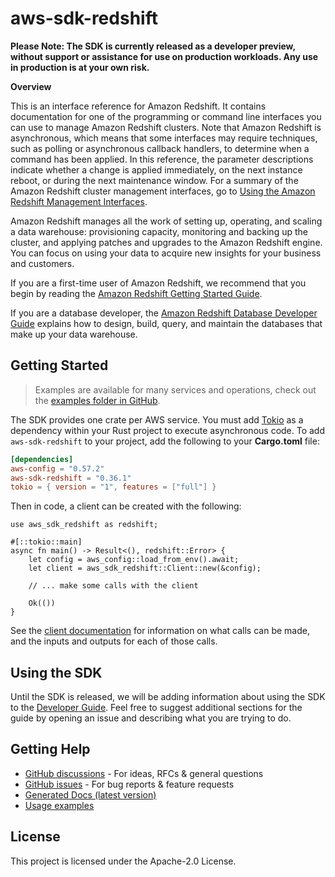 # aws-sdk-redshift

**Please Note: The SDK is currently released as a developer preview, without support or assistance for use
on production workloads. Any use in production is at your own risk.**

__Overview__

This is an interface reference for Amazon Redshift. It contains documentation for one of the programming or command line interfaces you can use to manage Amazon Redshift clusters. Note that Amazon Redshift is asynchronous, which means that some interfaces may require techniques, such as polling or asynchronous callback handlers, to determine when a command has been applied. In this reference, the parameter descriptions indicate whether a change is applied immediately, on the next instance reboot, or during the next maintenance window. For a summary of the Amazon Redshift cluster management interfaces, go to [Using the Amazon Redshift Management Interfaces](https://docs.aws.amazon.com/redshift/latest/mgmt/using-aws-sdk.html).

Amazon Redshift manages all the work of setting up, operating, and scaling a data warehouse: provisioning capacity, monitoring and backing up the cluster, and applying patches and upgrades to the Amazon Redshift engine. You can focus on using your data to acquire new insights for your business and customers.

If you are a first-time user of Amazon Redshift, we recommend that you begin by reading the [Amazon Redshift Getting Started Guide](https://docs.aws.amazon.com/redshift/latest/gsg/getting-started.html).

If you are a database developer, the [Amazon Redshift Database Developer Guide](https://docs.aws.amazon.com/redshift/latest/dg/welcome.html) explains how to design, build, query, and maintain the databases that make up your data warehouse.

## Getting Started

> Examples are available for many services and operations, check out the
> [examples folder in GitHub](https://github.com/awslabs/aws-sdk-rust/tree/main/examples).

The SDK provides one crate per AWS service. You must add [Tokio](https://crates.io/crates/tokio)
as a dependency within your Rust project to execute asynchronous code. To add `aws-sdk-redshift` to
your project, add the following to your **Cargo.toml** file:

```toml
[dependencies]
aws-config = "0.57.2"
aws-sdk-redshift = "0.36.1"
tokio = { version = "1", features = ["full"] }
```

Then in code, a client can be created with the following:

```rust,no_run
use aws_sdk_redshift as redshift;

#[::tokio::main]
async fn main() -> Result<(), redshift::Error> {
    let config = aws_config::load_from_env().await;
    let client = aws_sdk_redshift::Client::new(&config);

    // ... make some calls with the client

    Ok(())
}
```

See the [client documentation](https://docs.rs/aws-sdk-redshift/latest/aws_sdk_redshift/client/struct.Client.html)
for information on what calls can be made, and the inputs and outputs for each of those calls.

## Using the SDK

Until the SDK is released, we will be adding information about using the SDK to the
[Developer Guide](https://docs.aws.amazon.com/sdk-for-rust/latest/dg/welcome.html). Feel free to suggest
additional sections for the guide by opening an issue and describing what you are trying to do.

## Getting Help

* [GitHub discussions](https://github.com/awslabs/aws-sdk-rust/discussions) - For ideas, RFCs & general questions
* [GitHub issues](https://github.com/awslabs/aws-sdk-rust/issues/new/choose) - For bug reports & feature requests
* [Generated Docs (latest version)](https://awslabs.github.io/aws-sdk-rust/)
* [Usage examples](https://github.com/awslabs/aws-sdk-rust/tree/main/examples)

## License

This project is licensed under the Apache-2.0 License.

